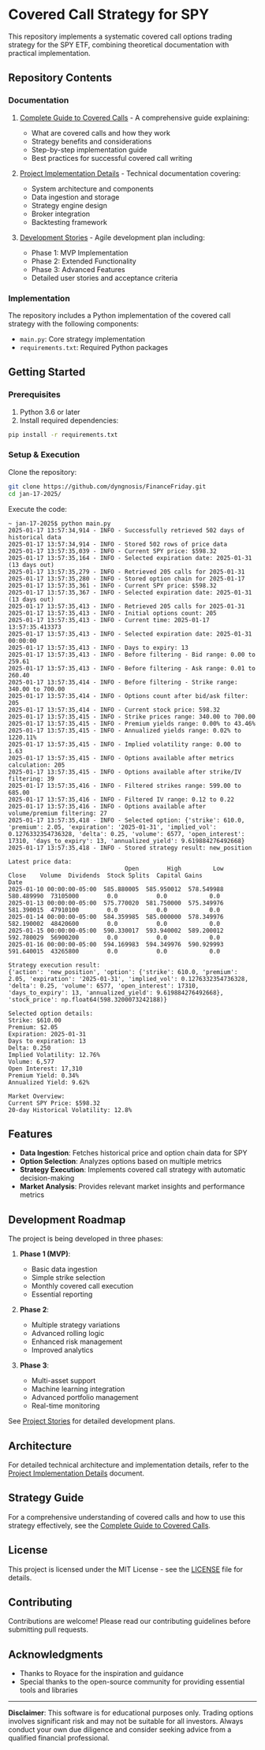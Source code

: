 # Covered Call Strategy for SPY

This repository implements a systematic covered call options trading strategy for the SPY ETF, combining theoretical documentation with practical implementation.

## Repository Contents

### Documentation
1. [Complete Guide to Covered Calls](001-guide.md) - A comprehensive guide explaining:
   - What are covered calls and how they work
   - Strategy benefits and considerations
   - Step-by-step implementation guide
   - Best practices for successful covered call writing

2. [Project Implementation Details](002-project.md) - Technical documentation covering:
   - System architecture and components
   - Data ingestion and storage
   - Strategy engine design
   - Broker integration
   - Backtesting framework

3. [Development Stories](003-project-stories.md) - Agile development plan including:
   - Phase 1: MVP Implementation
   - Phase 2: Extended Functionality
   - Phase 3: Advanced Features
   - Detailed user stories and acceptance criteria

### Implementation

The repository includes a Python implementation of the covered call strategy with the following components:

- `main.py`: Core strategy implementation
- `requirements.txt`: Required Python packages

## Getting Started

### Prerequisites

1. Python 3.6 or later
2. Install required dependencies:

```bash
pip install -r requirements.txt
```

### Setup & Execution

Clone the repository:

```bash
git clone https://github.com/dyngnosis/FinanceFriday.git
cd jan-17-2025/
```

Execute the code:
```
~ jan-17-2025$ python main.py
2025-01-17 13:57:34,914 - INFO - Successfully retrieved 502 days of historical data
2025-01-17 13:57:34,914 - INFO - Stored 502 rows of price data
2025-01-17 13:57:35,039 - INFO - Current SPY price: $598.32
2025-01-17 13:57:35,164 - INFO - Selected expiration date: 2025-01-31 (13 days out)
2025-01-17 13:57:35,279 - INFO - Retrieved 205 calls for 2025-01-31
2025-01-17 13:57:35,280 - INFO - Stored option chain for 2025-01-17
2025-01-17 13:57:35,361 - INFO - Current SPY price: $598.32
2025-01-17 13:57:35,367 - INFO - Selected expiration date: 2025-01-31 (13 days out)
2025-01-17 13:57:35,413 - INFO - Retrieved 205 calls for 2025-01-31
2025-01-17 13:57:35,413 - INFO - Initial options count: 205
2025-01-17 13:57:35,413 - INFO - Current time: 2025-01-17 13:57:35.413373
2025-01-17 13:57:35,413 - INFO - Selected expiration date: 2025-01-31 00:00:00
2025-01-17 13:57:35,413 - INFO - Days to expiry: 13
2025-01-17 13:57:35,413 - INFO - Before filtering - Bid range: 0.00 to 259.61
2025-01-17 13:57:35,413 - INFO - Before filtering - Ask range: 0.01 to 260.40
2025-01-17 13:57:35,414 - INFO - Before filtering - Strike range: 340.00 to 700.00
2025-01-17 13:57:35,414 - INFO - Options count after bid/ask filter: 205
2025-01-17 13:57:35,414 - INFO - Current stock price: 598.32
2025-01-17 13:57:35,415 - INFO - Strike prices range: 340.00 to 700.00
2025-01-17 13:57:35,415 - INFO - Premium yields range: 0.00% to 43.46%
2025-01-17 13:57:35,415 - INFO - Annualized yields range: 0.02% to 1220.11%
2025-01-17 13:57:35,415 - INFO - Implied volatility range: 0.00 to 1.63
2025-01-17 13:57:35,415 - INFO - Options available after metrics calculation: 205
2025-01-17 13:57:35,415 - INFO - Options available after strike/IV filtering: 39
2025-01-17 13:57:35,416 - INFO - Filtered strikes range: 599.00 to 685.00
2025-01-17 13:57:35,416 - INFO - Filtered IV range: 0.12 to 0.22
2025-01-17 13:57:35,416 - INFO - Options available after volume/premium filtering: 27
2025-01-17 13:57:35,418 - INFO - Selected option: {'strike': 610.0, 'premium': 2.05, 'expiration': '2025-01-31', 'implied_vol': 0.1276332354736328, 'delta': 0.25, 'volume': 6577, 'open_interest': 17310, 'days_to_expiry': 13, 'annualized_yield': 9.619884276492668}
2025-01-17 13:57:35,418 - INFO - Stored strategy result: new_position

Latest price data:
                                 Open        High         Low       Close    Volume  Dividends  Stock Splits  Capital Gains
Date                                                                                                                       
2025-01-10 00:00:00-05:00  585.880005  585.950012  578.549988  580.489990  73105000        0.0           0.0            0.0
2025-01-13 00:00:00-05:00  575.770020  581.750000  575.349976  581.390015  47910100        0.0           0.0            0.0
2025-01-14 00:00:00-05:00  584.359985  585.000000  578.349976  582.190002  48420600        0.0           0.0            0.0
2025-01-15 00:00:00-05:00  590.330017  593.940002  589.200012  592.780029  56900200        0.0           0.0            0.0
2025-01-16 00:00:00-05:00  594.169983  594.349976  590.929993  591.640015  43265800        0.0           0.0            0.0

Strategy execution result:
{'action': 'new_position', 'option': {'strike': 610.0, 'premium': 2.05, 'expiration': '2025-01-31', 'implied_vol': 0.1276332354736328, 'delta': 0.25, 'volume': 6577, 'open_interest': 17310, 'days_to_expiry': 13, 'annualized_yield': 9.619884276492668}, 'stock_price': np.float64(598.3200073242188)}

Selected option details:
Strike: $610.00
Premium: $2.05
Expiration: 2025-01-31
Days to expiration: 13
Delta: 0.250
Implied Volatility: 12.76%
Volume: 6,577
Open Interest: 17,310
Premium Yield: 0.34%
Annualized Yield: 9.62%

Market Overview:
Current SPY Price: $598.32
20-day Historical Volatility: 12.8%

```


## Features

- **Data Ingestion**: Fetches historical price and option chain data for SPY
- **Option Selection**: Analyzes options based on multiple metrics
- **Strategy Execution**: Implements covered call strategy with automatic decision-making
- **Market Analysis**: Provides relevant market insights and performance metrics

## Development Roadmap

The project is being developed in three phases:

1. **Phase 1 (MVP)**:
   - Basic data ingestion
   - Simple strike selection
   - Monthly covered call execution
   - Essential reporting

2. **Phase 2**:
   - Multiple strategy variations
   - Advanced rolling logic
   - Enhanced risk management
   - Improved analytics

3. **Phase 3**:
   - Multi-asset support
   - Machine learning integration
   - Advanced portfolio management
   - Real-time monitoring

See [Project Stories](003-project-stories.md) for detailed development plans.

## Architecture

For detailed technical architecture and implementation details, refer to the [Project Implementation Details](002-project.md) document.

## Strategy Guide

For a comprehensive understanding of covered calls and how to use this strategy effectively, see the [Complete Guide to Covered Calls](001-guide.md).

## License

This project is licensed under the MIT License - see the [LICENSE](LICENSE) file for details.

## Contributing

Contributions are welcome! Please read our contributing guidelines before submitting pull requests.

## Acknowledgments

- Thanks to Royace for the inspiration and guidance
- Special thanks to the open-source community for providing essential tools and libraries

---

**Disclaimer**: This software is for educational purposes only. Trading options involves significant risk and may not be suitable for all investors. Always conduct your own due diligence and consider seeking advice from a qualified financial professional.
